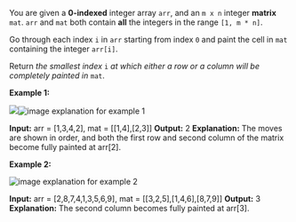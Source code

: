 You are given a  **0-indexed**  integer array  `arr`, and an  `m x n`  integer  **matrix**  `mat`.  `arr`  and  `mat`  both contain  **all**  the integers in the range  `[1, m * n]`.

Go through each index  `i`  in  `arr`  starting from index  `0`  and paint the cell in  `mat`  containing the integer  `arr[i]`.

Return  _the smallest index_  `i`  _at which either a row or a column will be completely painted in_  `mat`.

**Example 1:**

![](https://leetcode.com/problems/first-completely-painted-row-or-column/description/image%20explanation%20for%20example%201)![image explanation for example 1](https://assets.leetcode.com/uploads/2023/01/18/grid1.jpg)

**Input:** arr = [1,3,4,2], mat = [[1,4],[2,3]]
**Output:** 2
**Explanation:** The moves are shown in order, and both the first row and second column of the matrix become fully painted at arr[2].

**Example 2:**

![image explanation for example 2](https://assets.leetcode.com/uploads/2023/01/18/grid2.jpg)

**Input:** arr = [2,8,7,4,1,3,5,6,9], mat = [[3,2,5],[1,4,6],[8,7,9]]
**Output:** 3
**Explanation:** The second column becomes fully painted at arr[3].
